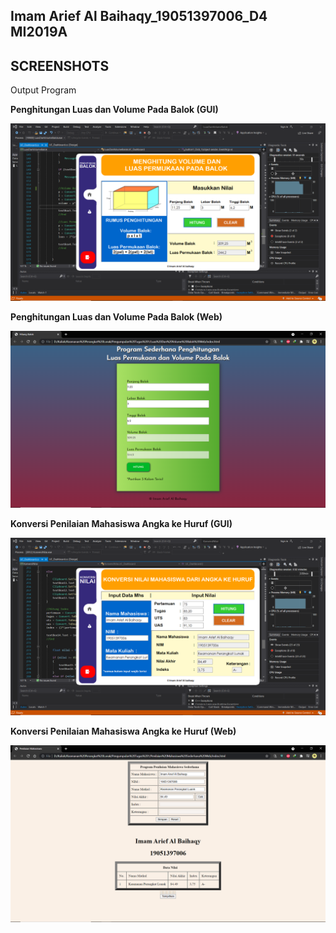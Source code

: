 Imam Arief Al Baihaqy_19051397006_D4 MI2019A
---

## SCREENSHOTS
Output Program

**Penghitungan Luas dan Volume Pada Balok (GUI)**

![Imam Arief Al Baihaqy](./screenshots/guiluasvolume.png 'Imam Arief Al Baihaqy')

**Penghitungan Luas dan Volume Pada Balok (Web)**

![Imam Arief Al Baihaqy](./screenshots/webluasvolume.png 'Imam Arief Al Baihaqy')

**Konversi Penilaian Mahasiswa Angka ke Huruf (GUI)**

![Imam Arief Al Baihaqy](./screenshots/guipenilaian.png 'Imam Arief Al Baihaqy')

**Konversi Penilaian Mahasiswa Angka ke Huruf (Web)**

![Imam Arief Al Baihaqy](./screenshots/webpenilaian.png 'Imam Arief Al Baihaqy')
